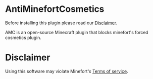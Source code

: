 # AntiMinefortCosmetics
Before installing this plugin please read our <a href="https://github.com/TuinboonDev/AntiMinefortCosmetics/tree/main#disclaimer">Disclaimer</a>.

AMC is an open-source Minecraft plugin that blocks minefort's forced cosmetics plugin.

# Disclaimer

Using this software may violate Minefort's <a href="https://minefort.com/terms-of-service">Terms of service</a>.
